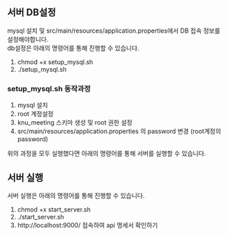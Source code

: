 

## 서버 DB설정
mysql 설치 및 src/main/resources/application.properties에서 DB 접속 정보를 설정해야합니다.
<br>
db설정은 아래의 명령어를 통해 진행할 수 있습니다.
1. chmod +x setup_mysql.sh
2. ./setup_mysql.sh

### setup_mysql.sh 동작과정

1. mysql 설치
2. root 계정설정
3. knu_meeting 스키마 생성 및 root 권한 설정
4. src/main/resources/application.properties 의 password 변경 (root계정의 password)

위의 과정을 모두 실행했다면 아래의 명령어를 통해 서버를 실행할 수 있습니다.

## 서버 실행
서버 실행은 아래의 명령어를 통해 진행할 수 있습니다.
1. chmod +x start_server.sh
2. ./start_server.sh
3. http://localhost:9000/ 접속하여 api 명세서 확인하기

